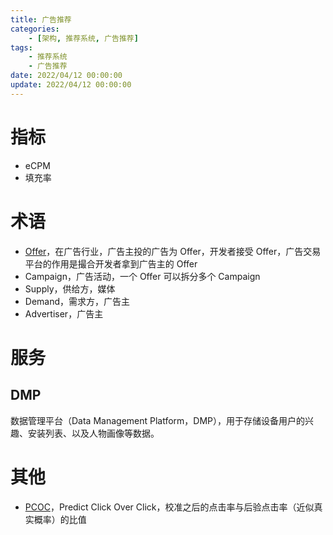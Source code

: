 ```yaml
---
title: 广告推荐
categories: 
	- [架构, 推荐系统, 广告推荐]
tags:
	- 推荐系统
    - 广告推荐
date: 2022/04/12 00:00:00
update: 2022/04/12 00:00:00
---
```


# 指标

- eCPM
- 填充率

# 术语

- [Offer](https://www.cnwangzhuan.com/post/4722.html)，在广告行业，广告主投的广告为 Offer，开发者接受 Offer，广告交易平台的作用是撮合开发者拿到广告主的 Offer
- Campaign，广告活动，一个 Offer 可以拆分多个 Campaign
- Supply，供给方，媒体
- Demand，需求方，广告主
- Advertiser，广告主

# 服务

## DMP

数据管理平台（Data Management Platform，DMP），用于存储设备用户的兴趣、安装列表、以及人物画像等数据。

# 其他

- [PCOC](https://zhuanlan.zhihu.com/p/398235467)，Predict Click Over Click，校准之后的点击率与后验点击率（近似真实概率）的比值
